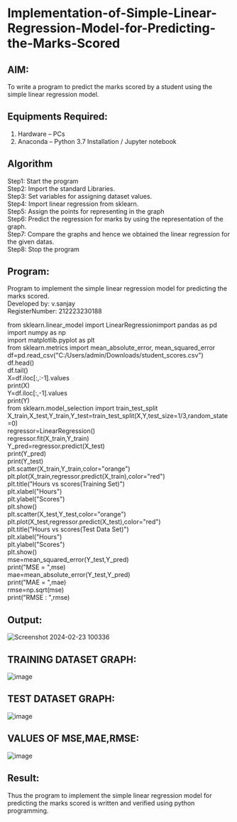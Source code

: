 # Implementation-of-Simple-Linear-Regression-Model-for-Predicting-the-Marks-Scored

## AIM:
To write a program to predict the marks scored by a student using the simple linear regression model.

## Equipments Required:
1. Hardware – PCs
2. Anaconda – Python 3.7 Installation / Jupyter notebook

## Algorithm
Step1: Start the program     
Step2: Import the standard Libraries.    
Step3: Set variables for assigning dataset values.    
Step4: Import linear regression from sklearn.     
Step5: Assign the points for representing in the graph    
Step6: Predict the regression for marks by using the representation of the graph.     
Step7: Compare the graphs and hence we obtained the linear regression for the given datas.    
Step8: Stop the program     
## Program:
Program to implement the simple linear regression model for predicting the marks scored.    
Developed by: v.sanjay    
RegisterNumber: 212223230188        

from sklearn.linear_model import LinearRegressionimport pandas as pd    
import numpy as np    
import matplotlib.pyplot as plt    
from sklearn.metrics import mean_absolute_error, mean_squared_error    
df=pd.read_csv("C:/Users/admin/Downloads/student_scores.csv")     
df.head()    
df.tail()    
X=df.iloc[:,:-1].values     
print(X)    
Y=df.iloc[:,-1].values    
print(Y)    
from sklearn.model_selection import train_test_split    
X_train,X_test,Y_train,Y_test=train_test_split(X,Y,test_size=1/3,random_state=0)    
regressor=LinearRegression()     
regressor.fit(X_train,Y_train)     
Y_pred=regressor.predict(X_test)     
print(Y_pred)     
print(Y_test)     
plt.scatter(X_train,Y_train,color="orange")    
plt.plot(X_train,regressor.predict(X_train),color="red")    
plt.title("Hours vs scores(Training Set)")    
plt.xlabel("Hours")     
plt.ylabel("Scores")    
plt.show()    
plt.scatter(X_test,Y_test,color="orange")    
plt.plot(X_test,regressor.predict(X_test),color="red")    
plt.title("Hours vs scores(Test Data Set)")    
plt.xlabel("Hours")    
plt.ylabel("Scores")    
plt.show()    
mse=mean_squared_error(Y_test,Y_pred)    
print("MSE = ",mse)    
mae=mean_absolute_error(Y_test,Y_pred)    
print("MAE = ",mae)    
rmse=np.sqrt(mse)    
print("RMSE : ",rmse)                                                                                                                                                                                                                                                                                                                                                                                                                                                                                                     
  ## Output:
![Screenshot 2024-02-23 100336](https://github.com/sanjayy2431/Implementation-of-Simple-Linear-Regression-Model-for-Predicting-the-Marks-Scored/assets/149365143/e5c7310b-d3a0-48e3-9ebe-ff81fb1ff2da)
## TRAINING DATASET GRAPH:
![image](https://github.com/sanjayy2431/Implementation-of-Simple-Linear-Regression-Model-for-Predicting-the-Marks-Scored/assets/149365143/de48431c-ba38-4006-a613-356e01cfc407)
## TEST DATASET GRAPH: 
![image](https://github.com/sanjayy2431/Implementation-of-Simple-Linear-Regression-Model-for-Predicting-the-Marks-Scored/assets/149365143/1043dca9-cb56-4162-b0b6-19d1ee34ef88)
## VALUES OF MSE,MAE,RMSE:
![image](https://github.com/sanjayy2431/Implementation-of-Simple-Linear-Regression-Model-for-Predicting-the-Marks-Scored/assets/149365143/f9e789d0-8dec-4253-80e0-3a2d74d458ee)
## Result:
Thus the program to implement the simple linear regression model for predicting the marks scored is written and verified using python programming.
